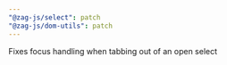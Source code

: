 ```yaml
---
"@zag-js/select": patch
"@zag-js/dom-utils": patch
---
```


Fixes focus handling when tabbing out of an open select
